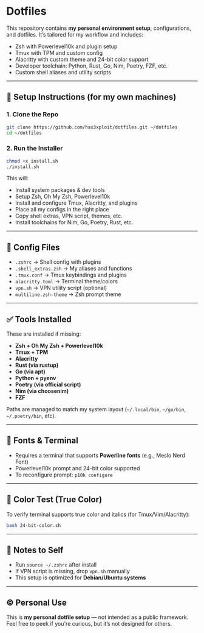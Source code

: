 # Dotfiles

This repository contains **my personal environment setup**, configurations, and dotfiles. It’s tailored for my workflow and includes:

* Zsh with Powerlevel10k and plugin setup
* Tmux with TPM and custom config
* Alacritty with custom theme and 24-bit color support
* Developer toolchain: Python, Rust, Go, Nim, Poetry, FZF, etc.
* Custom shell aliases and utility scripts

---

## 🔧 Setup Instructions (for my own machines)

### 1. Clone the Repo

```bash
git clone https://github.com/hax3xploit/dotfiles.git ~/dotfiles
cd ~/dotfiles
```

### 2. Run the Installer

```bash
chmod +x install.sh
./install.sh
```

This will:

* Install system packages & dev tools
* Setup Zsh, Oh My Zsh, Powerlevel10k
* Install and configure Tmux, Alacritty, and plugins
* Place all my configs in the right place
* Copy shell extras, VPN script, themes, etc.
* Install toolchains for Nim, Go, Poetry, Rust, etc.

---

## 📂 Config Files

* `.zshrc` → Shell config with plugins
* `.shell_extras.zsh` → My aliases and functions
* `.tmux.conf` → Tmux keybindings and plugins
* `alacritty.toml` → Terminal theme/colors
* `vpn.sh` → VPN utility script (optional)
* `multiline.zsh-theme` → Zsh prompt theme

---

## ✅ Tools Installed

These are installed if missing:

* **Zsh + Oh My Zsh + Powerlevel10k**
* **Tmux + TPM**
* **Alacritty**
* **Rust (via rustup)**
* **Go (via apt)**
* **Python + pyenv**
* **Poetry (via official script)**
* **Nim (via choosenim)**
* **FZF**

Paths are managed to match my system layout (`~/.local/bin`, `~/go/bin`, `~/.poetry/bin`, etc).

---

## 🎨 Fonts & Terminal

* Requires a terminal that supports **Powerline fonts** (e.g., Meslo Nerd Font)
* Powerlevel10k prompt and 24-bit color supported
* To reconfigure prompt: `p10k configure`

---

## 🎨 Color Test (True Color)

To verify terminal supports true color and italics (for Tmux/Vim/Alacritty):

```bash
bash 24-bit-color.sh
```

---

## 🧠 Notes to Self

* Run `source ~/.zshrc` after install
* If VPN script is missing, drop `vpn.sh` manually
* This setup is optimized for **Debian/Ubuntu systems**

---

## © Personal Use

This is **my personal dotfile setup** — not intended as a public framework.
Feel free to peek if you're curious, but it’s not designed for others.
